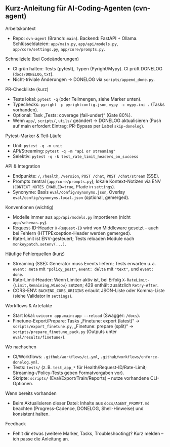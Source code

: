## Kurz-Anleitung für AI-Coding-Agenten (cvn-agent)

Arbeitskontext
- Repo: `cvn-agent` (Branch: `main`). Backend: FastAPI + Ollama. Schlüsseldateien: `app/main.py`, `app/api/models.py`, `app/core/settings.py`, `app/core/prompts.py`.

Schnellziele (bei Codeänderungen)
- CI grün halten: Tests (pytest), Typen (Pyright/Mypy). CI prüft DONELOG (`docs/DONELOG.txt`).
- Nicht-triviale Änderungen → DONELOG via `scripts/append_done.py`.

PR-Checkliste (kurz)
- Tests lokal: `pytest -q` (oder Teilmengen, siehe Marker unten).
- Typechecks: `pyright -p pyrightconfig.json`, `mypy -c mypy.ini .` (Tasks vorhanden).
- Optional: Task „Tests: coverage (fail-under)“ (Gate 80%).
- Wenn `app/`, `scripts/`, `utils/` geändert → DONELOG aktualisieren (Push auf main erfordert Eintrag; PR-Bypass per Label `skip-donelog`).

Pytest-Marker & Teil-Läufe
- Unit: `pytest -q -m unit`
- API/Streaming: `pytest -q -m "api or streaming"`
- Selektiv: `pytest -q -k test_rate_limit_headers_on_success`

API & Integration
- Endpunkte: `/`, `/health`, `/version`, `POST /chat`, `POST /chat/stream` (SSE).
- Prompts zentral (`app/core/prompts.py`); lokale Kontext-Notizen via ENV (`CONTEXT_NOTES_ENABLED=true`, Pfade in `settings`).
- Synonyme: Basis `eval/config/synonyms.json`, Overlay `eval/config/synonyms.local.json` (optional, gemerged).

Konventionen (wichtig)
- Modelle immer aus `app/api/models.py` importieren (nicht `app/schemas.py`).
- Request-ID-Header `X-Request-ID` wird von Middleware gesetzt – auch bei Fehlern (HTTPException-Header werden gemerged).
- Rate-Limit ist ENV-gesteuert; Tests reloaden Module nach `monkeypatch.setenv(...)`.

Häufige Fehlerquellen (kurz)
- Streaming (SSE): Generator muss Events liefern; Tests erwarten u. a. `event: meta` mit `"policy_post"`, `event: delta` mit `"text"`, und `event: done`.
- Rate-Limit-Header: Wenn Limiter aktiv ist, bei Erfolg `X-RateLimit-{Limit,Remaining,Window}` setzen; 429 enthält zusätzlich `Retry-After`.
- CORS-ENV: `BACKEND_CORS_ORIGINS` erlaubt JSON-Liste oder Komma-Liste (siehe Validator in `settings`).

Workflows & Artefakte
- Start lokal: `uvicorn app.main:app --reload` (Swagger: `/docs`).
- Finetune-Export/Prepare: Tasks „Finetune: export (latest)“ → `scripts/export_finetune.py`, „Finetune: prepare (split)“ → `scripts/prepare_finetune_pack.py` (Outputs unter `eval/results/finetune/`).

Wo nachsehen
- CI/Workflows: `.github/workflows/ci.yml`, `.github/workflows/enforce-donelog.yml`.
- Tests: `tests/` (z. B. `test_app_*` für Health/Request-ID/Rate-Limit; Streaming-/Policy-Tests geben Formatvorgaben vor).
- Skripte: `scripts/` (Eval/Export/Train/Reports) – nutze vorhandene CLI-Optionen.

Wenn bereits vorhanden
- Beim Aktualisieren dieser Datei: Inhalte aus `docs/AGENT_PROMPT.md` beachten (Progress-Cadence, DONELOG, Shell-Hinweise) und konsistent halten.

Feedback
- Fehlt dir etwas (weitere Marker, Tasks, Troubleshooting)? Kurz melden – ich passe die Anleitung an.
